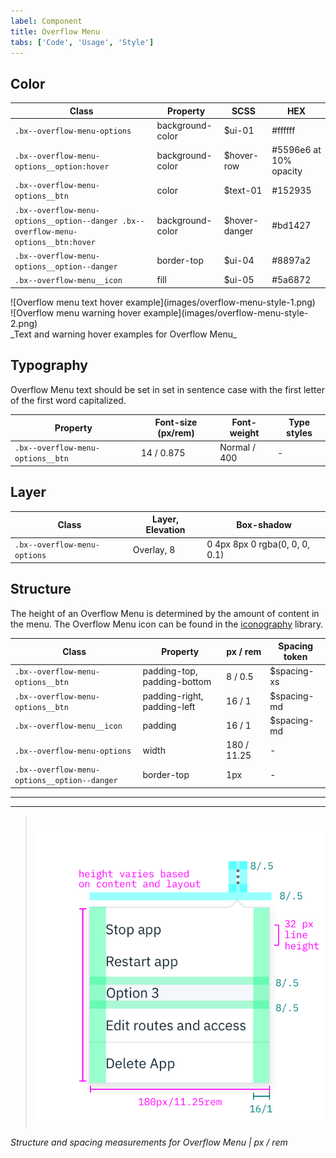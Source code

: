 ```yaml
---
label: Component
title: Overflow Menu
tabs: ['Code', 'Usage', 'Style']
---
```


## Color
| Class                                                                            | Property         | SCSS            | HEX     |
|----------------------------------------------------------------------------------|------------------|-----------------|---------|
|`.bx--overflow-menu-options`                                                      | background-color | $ui-01          | #ffffff |
|`.bx--overflow-menu-options__option:hover`                                        | background-color | $hover-row      | #5596e6 at 10% opacity |
|`.bx--overflow-menu-options__btn`                                                 | color            | $text-01        | #152935 |
|`.bx--overflow-menu-options__option--danger .bx--overflow-menu-options__btn:hover`| background-color | $hover-danger   | #bd1427 |
|`.bx--overflow-menu-options__option--danger`                                      | border-top       | $ui-04          | #8897a2 |
|`.bx--overflow-menu__icon`                                                        | fill             | $ui-05          | #5a6872 |


<div data-insert-component="ImageGrid">
  <div>
    ![Overflow menu text hover example](images/overflow-menu-style-1.png)
  </div>
  <div>
    ![Overflow menu warning hover example](images/overflow-menu-style-2.png)
  </div>
</div>
_Text and warning hover examples for Overflow Menu_

## Typography

Overflow Menu text should be set in set in sentence case with the first letter of the first word capitalized.

| Property                         | Font-size (px/rem)| Font-weight  | Type styles |
|----------------------------------|-------------------|--------------|-------------|
| `.bx--overflow-menu-options__btn`| 14 / 0.875        | Normal / 400 | -           |


## Layer

| Class                        | Layer, Elevation | Box-shadow                      |
|------------------------------|------------------|---------------------------------|
| `.bx--overflow-menu-options` | Overlay, 8       | 0 4px 8px 0 rgba(0, 0, 0, 0.1)  |

## Structure

The height of an Overflow Menu is determined by the amount of content in the menu. The Overflow Menu icon can be found in the [iconography](/style/iconography/library) library.

| Class                                       | Property                    | px / rem    | Spacing token |
|---------------------------------------------|-----------------------------|-------------|---------------|
| `.bx--overflow-menu-options__btn`           | padding-top, padding-bottom | 8 / 0.5     | $spacing-xs   |
| `.bx--overflow-menu-options__btn`           | padding-right, padding-left | 16 / 1      | $spacing-md   |
| `.bx--overflow-menu__icon`                  | padding                     | 16 / 1      | $spacing-md   |
| `.bx--overflow-menu-options`                | width                       | 180 / 11.25 | - |
| `.bx--overflow-menu-options__option--danger`| border-top                  | 1px         | - |

---
***
> 
![Structure and spacing measurements for an overflow menu](images/overflow-menu-style-3.png)

_Structure and spacing measurements for Overflow Menu | px / rem_
